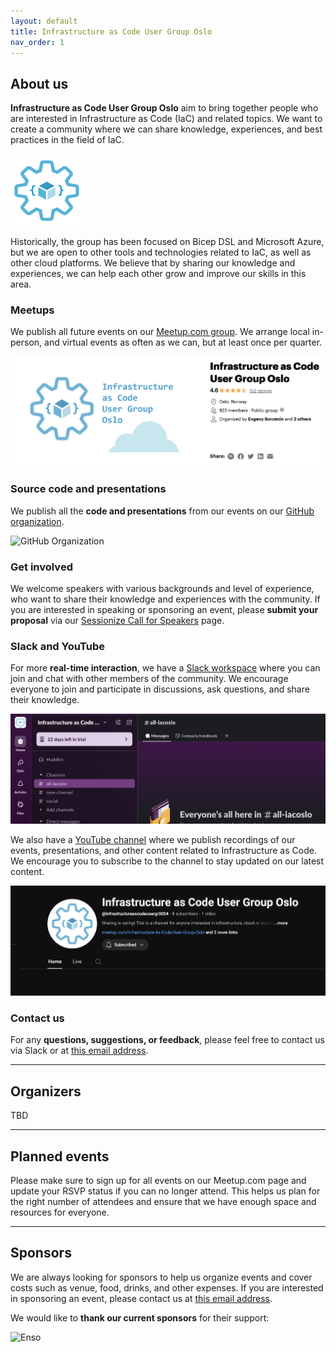```yaml
---
layout: default
title: Infrastructure as Code User Group Oslo
nav_order: 1
---
```



## About us

**Infrastructure as Code User Group Oslo** aim to bring together people who are interested in Infrastructure as Code (IaC) and related topics. We want to create a community where we can share knowledge, experiences, and best practices in the field of IaC.

![user group logo](https://raw.githubusercontent.com/iac-oslo/iac-oslo.github.io/main/assets/img/iac-ugo-logo.png)

Historically, the group has been focused on Bicep DSL and Microsoft Azure, but we are open to other tools and technologies related to IaC, as well as other cloud platforms. We believe that by sharing our knowledge and experiences, we can help each other grow and improve our skills in this area.


### Meetups

We publish all future events on our [Meetup.com group](https://www.meetup.com/infrastructure-as-code-user-group-oslo/). We arrange local in-person, and virtual events as often as we can, but at least once per quarter.

![Infrastructure as Code User Group Oslo Logo](https://raw.githubusercontent.com/iac-oslo/iac-oslo.github.io/main/assets/img/meetup-scrn.png)


### Source code and presentations

We publish all the **code and presentations** from our events on our [GitHub organization](https://github.com/iac-oslo).

![GitHub Organization](https://raw.githubusercontent.com/iac-oslo/iac-oslo.github.io/main/assets/img/github-scrn.png)

### Get involved

We welcome speakers with various backgrounds and level of experience, who want to share their knowledge and experiences with the community. If you are interested in speaking or sponsoring an event, please **submit your proposal** via our [ Sessionize Call for Speakers](https://sessionize.com/iac-user-group-oslo/) page.

### Slack and YouTube
For more **real-time interaction**, we have a [Slack workspace](https://iacoslo.slack.com) where you can join and chat with other members of the community. We encourage everyone to join and participate in discussions, ask questions, and share their knowledge.

![Slack](https://raw.githubusercontent.com/iac-oslo/iac-oslo.github.io/main/assets/img/slack-scrn.png)

We also have a [YouTube channel](https://www.youtube.com/@iac-oslo) where we publish recordings of our events, presentations, and other content related to Infrastructure as Code. We encourage you to subscribe to the channel to stay updated on our latest content.

![YouTube Channel](https://raw.githubusercontent.com/iac-oslo/iac-oslo.github.io/main/assets/img/yt-scrn.png)

### Contact us

For any **questions, suggestions, or feedback**, please feel free to contact us via Slack or at [this email address](mailto:iacusergrouposlo@gmail.com).

<hr />

## Organizers

TBD

<hr />

## Planned events

Please make sure to sign up for all events on our Meetup.com page and update your RSVP status if you can no longer attend. This helps us plan for the right number of attendees and ensure that we have enough space and resources for everyone.

<div>
  <!-- Sessionize Embed Code Start -->
  <script type="text/javascript" src="https://sessionize.com/api/v2/k6cb59wn/view/Sessions"></script>
  <!-- Sessionize Embed Code End -->
</div>

<hr />

## Sponsors

We are always looking for sponsors to help us organize events and cover costs such as venue, food, drinks, and other expenses. If you are interested in sponsoring an event, please contact us at [this email address](mailto:iacusergrouposlo@gmail.com).

We would like to **thank our current sponsors** for their support:

<p><img src="https://cdn.prod.website-files.com/6214c874431e5f067201a098/62161e1ceaffe63570ea75fa_logo.svg" alt="Enso" /></p>


